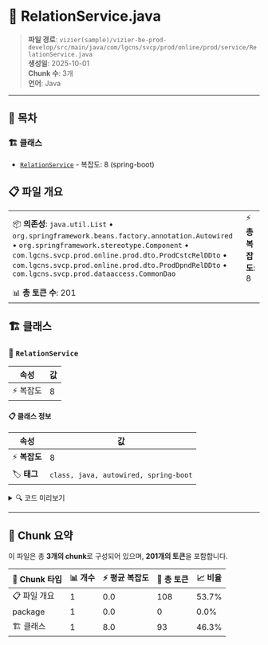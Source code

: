 # 📄 RelationService.java

> **파일 경로**: `vizier(sample)/vizier-be-prod-develop/src/main/java/com/lgcns/svcp/prod/online/prod/service/RelationService.java`  
> **생성일**: 2025-10-01  
> **Chunk 수**: 3개  
> **언어**: Java
---

## 📑 목차

### 🏗️ 클래스
- [`RelationService`](#class-relationservice) - 복잡도: 8 (spring-boot)

## 📋 파일 개요

| | |
|--|--|
| 📦 **의존성**: `java.util.List` • `org.springframework.beans.factory.annotation.Autowired` • `org.springframework.stereotype.Component` • `com.lgcns.svcp.prod.online.prod.dto.ProdCstcRelDDto` • `com.lgcns.svcp.prod.online.prod.dto.ProdDpndRelDDto` • `com.lgcns.svcp.prod.dataaccess.CommonDao` | ⚡ **총 복잡도**: 8 |
| 📊 **총 토큰 수**: 201 |  |



## 🏗️ 클래스

### <a id="class-relationservice"></a>🎯 `RelationService`

| 속성 | 값 |
|------|----|
| ⚡ 복잡도 | 8 |



#### 📋 클래스 정보

| 속성 | 값 |
|------|----|
| ⚡ **복잡도** | 8 || 📍 **라인 범위** | 14-14 |
| 🏷️ **태그** | `class, java, autowired, spring-boot` || 🏗️ **프레임워크** | `spring-boot` |

<details>
<summary>🔍 코드 미리보기</summary>

```java
public class RelationService {
	@Autowired
	private CommonDao commonDao;
	
	public List<ProdDpndRelDDto> retrieveAllProdDpndRelDList(ProdDpndRelDDto prodDpndRelDDto) {
		List<ProdDpndRelDDto> resultList = commonDao.selectList("Relation.retrieveAllProdDpndRelDList", prodDpndRelDDto);
		return resultList;
	}
	
//	public List<ProdDpndRelDDto> retrieveProdDpndRelDList(ProdDpndRelDDto prodDpndRelDDto) {
//		List<ProdDpndRelDDto> resultList = commonDao.selectPagedList("Relation.retrieveProdDpndRelDList", prodDpndRelDDto);
//		return resultList;
//	}
//	
//	public List<ProdDpndRelDDto> retrieveProdDpndRelD(ProdDpndRelDDto prodDpndRelDDto) {
//		List<ProdDpndRelDDto> resultList = commonDao.selectList("Relation.retrieveProdDpndRelD", prodDpndRelDDto);
//		return resultList;
//	}
//	
//	public List<...
```

**Chunk 정보**
- 🆔 **ID**: `8cc8c2160dea`
- 📍 **라인**: 14-14
- 📊 **토큰**: 93
- 🏷️ **태그**: `class, java, autowired, spring-boot`

</details>

---





## 🧩 Chunk 요약

이 파일은 총 **3개의 chunk**로 구성되어 있으며, **201개의 토큰**을 포함합니다.

| 🧩 Chunk 타입 | 📊 개수 | ⚡ 평균 복잡도 | 📝 총 토큰 | 📈 비율 |
|---------------|--------|-------------|----------|--------|
| 📋 파일 개요 | 1 | 0.0 | 108 | 53.7% |
| package | 1 | 0.0 | 0 | 0.0% |
| 🏗️ 클래스 | 1 | 8.0 | 93 | 46.3% |

